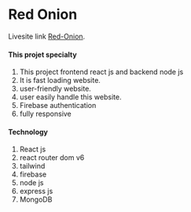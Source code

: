 # Red Onion

Livesite link [Red-Onion](https://red-onion-c30a6.web.app/).


#### This projet specialty

1. This project frontend react js and backend node js
2. It is fast loading website.
3. user-friendly website.
4. user easily handle this website.
5. Firebase authentication
6. fully responsive

#### Technology 
1. React js 
2. react router dom v6
3. tailwind 
4. firebase 
5. node js
6. express js
7. MongoDB 

